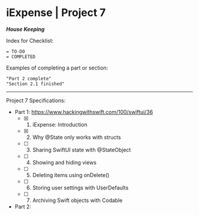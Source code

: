 #  iExpense | Project 7

***House Keeping***

Index for Checklist:

    = TO-DO
    = COMPLETED

Examples of completing a part or section:

    "Part 2 complete"
    "Section 2.1 finished"

______
Project 7 Specifications:

- Part 1: https://www.hackingwithswift.com/100/swiftui/36
    - [x] 1. iExpense: Introduction
    - [x] 2. Why @State only works with structs
    - [ ] 3. Sharing SwiftUI state with @StateObject
    - [ ] 4. Showing and hiding views
    - [ ] 5. Deleting items using onDelete()
    - [ ] 6. Storing user settings with UserDefaults
    - [ ] 7. Archiving Swift objects with Codable

- Part 2: 
